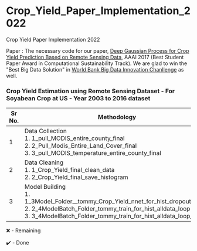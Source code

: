 # Crop_Yield_Paper_Implementation_2022
Crop Yield Paper Implementation 2022

Paper : The necessary code for our paper, [Deep Gaussian Process for Crop Yield Prediction Based on Remote Sensing Data](http://jiaxuanyou.me/files/Jiaxuan_AAAI17.pdf), AAAI 2017 (Best Student Paper Award in Computational Sustainability Track). We are glad to win the "Best Big Data Solution" in [World Bank Big Data Innovation Chanllenge](http://bigdatainnovationchallenge.org/) as well.

### Crop Yield Estimation using Remote Sensing Dataset - For Soyabean Crop at US - Year 2003 to 2016 dataset

| Sr No. | Methodology                                                  | Remarks                                                      |
| ------ | ------------------------------------------------------------ | ------------------------------------------------------------ |
| 1      | Data Collection<br />1. 1_pull_MODIS_entire_county_final<br />2. 2_Pull_Modis_Entire_Land_Cover_final<br />3. 3_pull_MODIS_temperature_entire_county_final | :heavy_check_mark:<br />:heavy_check_mark:<br />:heavy_check_mark: |
| 2      | Data Cleaning<br />1. 1_Crop_Yield_final_clean_data<br />2. 2_Crop_Yield_final_save_histogram | :heavy_check_mark:<br />:heavy_check_mark:                   |
| 3      | Model Building<br />1. 1_3Model_Folder__tommy_Crop_Yield_nnet_for_hist_dropout_stride<br />2. 2_4ModelBatch_Folder_tommy_train_for_hist_alldata_loop<br />3. 3_4ModelBatch_Folder_tommy_train_for_hist_alldata_loop_lstm | :heavy_check_mark:<br />:heavy_check_mark:<br />:heavy_check_mark: |

:x: -  Remaining

:heavy_check_mark: - Done





